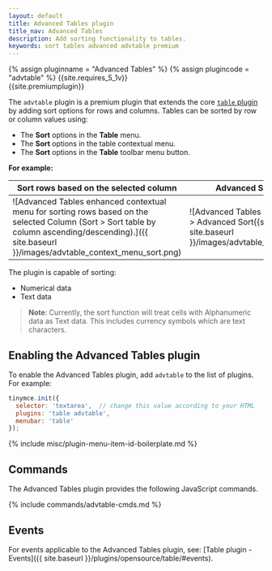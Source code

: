 ```yaml
---
layout: default
title: Advanced Tables plugin
title_nav: Advanced Tables
description: Add sorting functionality to tables.
keywords: sort tables advanced advtable premium
---
```


{% assign pluginname = "Advanced Tables" %}
{% assign plugincode = "advtable" %}
{{site.requires_5_1v}}<br/>
{{site.premiumplugin}}

The `advtable` plugin is a premium plugin that extends the core [`table` plugin]({{site.baseurl}}/plugins/opensource/table/) by adding sort options for rows and columns. Tables can be sorted by row or column values using:

* The **Sort** options in the **Table** menu.
* The **Sort** options in the table contextual menu.
* The **Sort** options in the **Table** toolbar menu button.

**For example:**

| Sort rows based on the selected column                   | Advanced Sort Dialog                                 |
| -------------------------------------------------------- | ---------------------------------------------------- |
| ![Advanced Tables enhanced contextual menu for sorting rows based on the selected Column (Sort > Sort table by column ascending/descending).]({{ site.baseurl }}/images/advtable_context_menu_sort.png) | ![Advanced Tables sort dialog (Sort > Advanced Sort{{site.ellps}}).]({{ site.baseurl }}/images/advtable_dialog_sort.png) |

The plugin is capable of sorting:

* Numerical data
* Text data

> **Note**: Currently, the sort function will treat cells with Alphanumeric data as Text data. This includes currency symbols which are text characters.

## Enabling the Advanced Tables plugin

To enable the Advanced Tables plugin, add `advtable` to the list of plugins. For example:

```js
tinymce.init({
  selector: 'textarea',  // change this value according to your HTML
  plugins: 'table advtable',
  menubar: 'table'
});
```

{% include misc/plugin-menu-item-id-boilerplate.md %}

## Commands

The Advanced Tables plugin provides the following JavaScript commands.

{% include commands/advtable-cmds.md %}

## Events

For events applicable to the Advanced Tables plugin, see: [Table plugin - Events]({{ site.baseurl }}/plugins/opensource/table/#events).